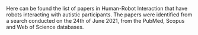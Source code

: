 Here can be found the list of papers in Human-Robot Interaction that have robots interacting with autistic participants. The papers were identified from a search conducted on the 24th of June 2021, from the PubMed, Scopus and Web of Science databases.
